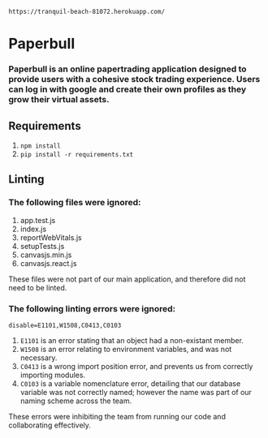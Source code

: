 `https://tranquil-beach-81072.herokuapp.com/`

# Paperbull

### Paperbull is an online papertrading application designed to provide users with a cohesive stock trading experience. Users can log in with google and create their own profiles as they grow their virtual assets.

## Requirements

1. `npm install`
2. `pip install -r requirements.txt`

## Linting

### The following files were ignored:
1. app.test.js
2. index.js
3. reportWebVitals.js
4. setupTests.js
5. canvasjs.min.js
6. canvasjs.react.js

These files were not part of our main application, and therefore did not need to be linted.


### The following linting errors were ignored:
`disable=E1101,W1508,C0413,C0103`

1. `E1101` is an error stating that an object had a non-existant member.
2. `W1508` is an error relating to environment variables, and was not necessary.
3. `C0413` is a wrong import position error, and prevents us from correctly importing modules.
4. `C0103` is a variable nomenclature error, detailing that our database variable was not correctly named; however the name was part of our naming scheme across the team.

These errors were inhibiting the team from running our code and collaborating effectively.